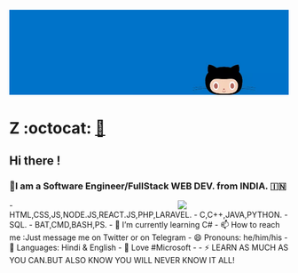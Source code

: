 
![github](/assets/bs.png)
# Z :octocat:  [🔗](https://zravi.github.io/)
## Hi there !
### 🔭I am a Software Engineer/FullStack WEB DEV. from INDIA.  🇮🇳
<img align='right' src='https://user-images.githubusercontent.com/5713670/87202985-820dcb80-c2b6-11ea-9f56-7ec461c497c3.gif' width='200"'>
- HTML,CSS,JS,NODE.JS,REACT.JS,PHP,LARAVEL.
- C,C++,JAVA,PYTHON.
- SQL.
- BAT,CMD,BASH,PS.
- 🌱 I’m currently learning C#
- 📫 How to reach me :Just message me on Twitter or on Telegram
- 😄 Pronouns: he/him/his
- 💬 Languages: Hindi & English
- 📱 Love #Microsoft
- 
- ⚡ LEARN AS MUCH AS YOU CAN.BUT ALSO KNOW YOU WILL NEVER KNOW IT ALL!

<!--
**zravi/zravi** is a ✨ _special_ ✨ repository because its `README.md` (this file) appears on your GitHub profile
-->
